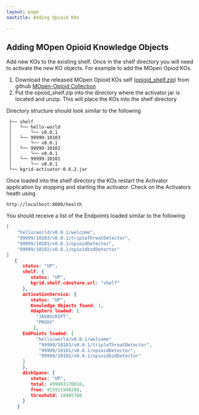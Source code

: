 ```yaml
---
layout: page
navtitle: Adding Opioid KOs

---
```


## Adding MOpen Opioid Knowledge Objects

Add new KOs to the existing shelf. Once in the shelf directory you will need to activate the new 
KO objects.  For example to add the MOpen Opiod KOs.

1. Download the released MOpen Opioid KOs self ([opioid_shelf.zip](https://github.com/kgrid/mopen-opioid-collection/releases/latest)) from github [MOpen-Opioid Collection](https://github.com/kgrid/mopen-opioid-collection/)
1. Put the opioid_shelf.zip into the directory where the activator jar is located and unzip.  This will place the KOs into the shelf directory

Directory structure should look similar to the following

```     
 ├── shelf
 │   └── hello-world  
 │       └── v0.0.1 
 │   └── 99999-10103
 │       └── v0.0.1   
 │   └── 99999-10102
 │       └── v0.0.1   
 │   └── 99999-10101
 │       └── v0.0.1   
 └── kgrid-activator-0.6.2.jar
```

Once loaded into the shelf directory the KOs restart the Activator application by stopping and starting the activator.  Check 
on the Activators heath using

``` http://localhost:8080/health ```

You should receive a list of the Endpoints loaded similar to the following 

```json
[
    "hello/world/v0.0.1/welcome",
    "99999/10103/v0.0.1/tripleThreatDetector",
    "99999/10101/v0.0.1/opioidDetector",
    "99999/10102/v0.0.1/opioidbzdDetector"
]
   {
      status: "UP",
      shelf: {
         status: "UP",
         kgrid.shelf.cdostore.url: "shelf"
      },
      activationService: {
         status: "UP",
         Knowledge Objects found: 1,
         Adapters loaded: [
           "JAVASCRIPT",
           "PROXY"
          ],
      EndPoints loaded: [
           "hello/world/v0.0.1/welcome"
            "99999/10103/v0.0.1/tripleThreatDetector",
            "99999/10101/v0.0.1/opioidDetector",
            "99999/10102/v0.0.1/opioidbzdDetector"
      ]
      },
      diskSpace: {
         status: "UP",
         total: 499963170816,
         free: 415911948288,
         threshold: 10485760
      }
    }
 ```